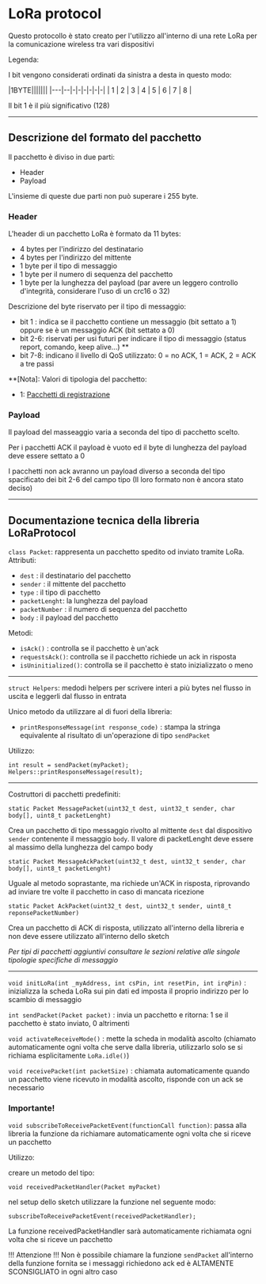 # LoRa protocol

Questo protocollo è stato creato per l'utilizzo all'interno di una rete LoRa per la comunicazione wireless tra vari dispositivi

Legenda:

I bit vengono considerati ordinati da sinistra a desta in questo modo:

|1BYTE|||||||
|---|--|-|-|-|-|-|-|
| 1 | 2 | 3 | 4 | 5 | 6 | 7 | 8 |


Il bit 1 è il più significativo (128)

***

## Descrizione del formato del pacchetto

Il pacchetto è diviso in due parti:

* Header
* Payload

L'insieme di queste due parti non può superare i 255 byte.

### Header

L'header di un pacchetto LoRa è formato da 11 bytes:

 * 4 bytes per l'indirizzo del destinatario
 * 4 bytes per l'indirizzo del mittente
 * 1 byte per il tipo di messaggio
 * 1 byte per il numero di sequenza del pacchetto
 * 1 byte per la lunghezza del payload (par avere un leggero controllo d'integrità, considerare l'uso di un crc16 o 32)

Descrizione del byte riservato per il tipo di messaggio:

 * bit 1  : indica se il pacchetto contiene un messaggio (bit settato a 1) oppure se è un messaggio ACK (bit settato a 0)
 * bit 2-6: riservati per usi futuri per indicare il tipo di messaggio (status report, comando, keep alive...) **
 * bit 7-8: indicano il livello di QoS utilizzato: 0 = no ACK, 1 = ACK, 2 = ACK a tre passi

 **[Nota]: Valori di tipologia del pacchetto:

* 1: [Pacchetti di registrazione](Registrazione.html)

### Payload

Il payload del masseaggio varia a seconda del tipo di pacchetto scelto.

Per i pacchetti ACK il payload è vuoto ed il byte di lunghezza del payload deve essere settato a 0

I pacchetti non ack avranno un payload diverso a seconda del tipo spacificato dei bit 2-6 del campo tipo (Il loro formato non è ancora stato deciso)


***

## Documentazione tecnica della libreria LoRaProtocol

`class Packet`: rappresenta un pacchetto spedito od inviato tramite LoRa.    
Attributi:

* `dest` : il destinatario del pacchetto
* `sender` : il mittente del pacchetto
* `type` : il tipo di pacchetto
* `packetLenght`: la lunghezza del payload
* `packetNumber` : il numero di sequenza del pacchetto
* `body` : il payload del pacchetto

Metodi:

* `isAck()` : controlla se il pacchetto è un'ack
* `requestsAck()`: controlla se il pacchetto richiede un ack in risposta
* `isUninitialized()`: controlla se il pacchetto è stato inizializzato o meno

***

`struct Helpers`: medodi helpers per scrivere interi a più bytes nel flusso in uscita e leggerli dal flusso in entrata

Unico metodo da utilizzare al di fuori della libreria:

* `printResponseMessage(int response_code)` : stampa la stringa equivalente al risultato di un'operazione di tipo `sendPacket`

Utilizzo:

```    
int result = sendPacket(myPacket);
Helpers::printResponseMessage(result);
```

***

Costruttori di pacchetti predefiniti:

`static Packet MessagePacket(uint32_t dest, uint32_t sender, char body[], uint8_t packetLenght)`

Crea un pacchetto di tipo messaggio rivolto al mittente `dest` dal dispositivo `sender` contenente il messaggio `body`. Il valore di packetLenght deve essere al massimo della lunghezza del campo body

`static Packet MessageAckPacket(uint32_t dest, uint32_t sender, char body[], uint8_t packetLenght)`

Uguale al metodo soprastante, ma richiede un'ACK in risposta, riprovando ad inviare tre volte il pacchetto in caso di mancata ricezione

`static Packet AckPacket(uint32_t dest, uint32_t sender, uint8_t reponsePacketNumber)`

Crea un pacchetto di ACK di risposta, utilizzato all'interno della libreria e non deve essere utilizzato all'interno dello sketch

_Per tipi di pacchetti aggiuntivi consultare le sezioni relative  alle singole tipologie specifiche di messaggio_

***

`void initLoRa(int _myAddress, int csPin, int resetPin, int irqPin)` : inizializza la scheda LoRa sui pin dati ed imposta il proprio indirizzo per lo scambio di messaggio    

`int sendPacket(Packet packet)` : invia un pacchetto e ritorna: 1 se il pacchetto &egrave; stato inviato, 0 altrimenti    


`void activateReceiveMode()` : mette la scheda in modalità ascolto (chiamato automaticamente ogni volta che serve dalla libreria, utilizzarlo solo se si richiama esplicitamente `LoRa.idle()`)

`void receivePacket(int packetSize)` : chiamata automaticamente quando un pacchetto viene ricevuto in modalità ascolto, risponde con un ack se necessario

### Importante!

`void subscribeToReceivePacketEvent(functionCall function)`: passa alla libreria la funzione da richiamare automaticamente ogni volta che si riceve un pacchetto

Utilizzo:

creare un metodo del tipo:

`void receivedPacketHandler(Packet myPacket)`

nel setup dello sketch utilizzare la funzione nel seguente modo:

`subscribeToReceivePacketEvent(receivedPacketHandler);`

La funzione receivedPacketHandler sarà automaticamente richiamata ogni volta che si riceve un pacchetto

!!! Attenzione !!! Non è possibile chiamare la funzione `sendPacket` all'interno della funzione fornita se i messaggi richiedono ack ed è ALTAMENTE SCONSIGLIATO in ogni altro caso
